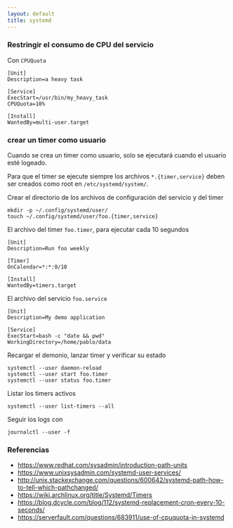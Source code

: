 ```yaml
---
layout: default
title: systemd
---
```


### Restringir el consumo de CPU del servicio

Con `CPUQuota`

    [Unit]
    Description=a heavy task

    [Service]
    ExecStart=/usr/bin/my_heavy_task
    CPUQuota=10%

    [Install]
    WantedBy=multi-user.target


### crear un timer como usuario

Cuando se crea un timer como usuario, solo se ejecutará cuando el usuario esté logeado.

Para que el timer se ejecute siempre los archivos `*.{timer,service}` deben ser creados como root en `/etc/systemd/system/`.

Crear el directorio de los archivos de configuración del servicio y del timer

    mkdir -p ~/.config/systemd/user/
    touch ~/.config/systemd/user/foo.{timer,service}

El archivo del timer `foo.timer`, para ejecutar cada 10 segundos

    [Unit]
    Description=Run foo weekly

    [Timer]
    OnCalendar=*:*:0/10

    [Install]
    WantedBy=timers.target

El archivo del servicio `foo.service`

    [Unit]
    Description=My demo application

    [Service]
    ExecStart=bash -c "date && pwd"
    WorkingDirectory=/home/pablo/data

Recargar el demonio, lanzar timer y verificar su estado

    systemctl --user daemon-reload
    systemctl --user start foo.timer
    systemctl --user status foo.timer

Listar los timers activos

    systemctl --user list-timers --all

Seguir los logs con

    journalctl --user -f

### Referencias

* https://www.redhat.com/sysadmin/introduction-path-units
* https://www.unixsysadmin.com/systemd-user-services/
* http://unix.stackexchange.com/questions/600642/systemd-path-how-to-tell-which-pathchanged/
* https://wiki.archlinux.org/title/Systemd/Timers
* https://blog.dcycle.com/blog/112/systemd-replacement-cron-every-10-seconds/
* https://serverfault.com/questions/683911/use-of-cpuquota-in-systemd
